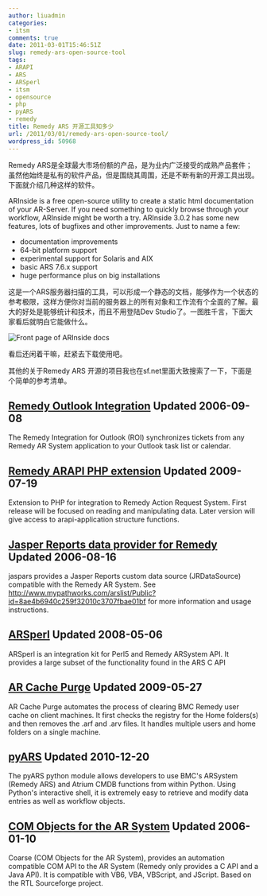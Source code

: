 ```yaml
---
author: liuadmin
categories:
- itsm
comments: true
date: 2011-03-01T15:46:51Z
slug: remedy-ars-open-source-tool
tags:
- ARAPI
- ARS
- ARSperl
- itsm
- opensource
- php
- pyARS
- remedy
title: Remedy ARS 开源工具知多少
url: /2011/03/01/remedy-ars-open-source-tool/
wordpress_id: 50968
---
```


Remedy ARS是全球最大市场份额的产品，是为业内广泛接受的成熟产品套件；虽然他始终是私有的软件产品，但是围绕其周围，还是不断有新的开源工具出现。下面就介绍几种这样的软件。

ARInside is a  free open-source utility to create a static html documentation of your  AR-Server. If you need something to quickly browse through your workflow,  ARInside might be worth a try.
ARInside 3.0.2 has  some new features, lots of bugfixes and other  improvements.
Just to name a few:
- documentation improvements
- 64-bit platform support
- experimental support for Solaris and AIX
- basic ARS 7.6.x support
- huge performance plus on big installations

这是一个ARS服务器扫描的工具，可以形成一个静态的文档，能够作为一个状态的参考极限，这样方便你对当前的服务器上的所有对象和工作流有个全面的了解。最大的好处是能够统计和技术，而且不用登陆Dev Studio了。一图胜千言，下面大家看后就明白它能做什么。

![Front page of ARInside docs ](http://arinside.org/screenshots/1?format=raw)

看后还闲着干嘛，赶紧去下载使用吧。

其他的关于Remedy ARS 开源的项目我也在sf.net里面大致搜索了一下，下面是个简单的参考清单。


## [Remedy Outlook Integration](http://sourceforge.net/projects/roi/) Updated 2006-09-08


The Remedy Integration for Outlook (ROI) synchronizes tickets from any  Remedy AR System application to your Outlook task list or calendar.


## [Remedy ARAPI PHP extension](http://sourceforge.net/projects/php-arapi/) Updated 2009-07-19


Extension to PHP for integration to Remedy Action Request System. First  release will be focused on reading and manipulating data. Later version  will give access to arapi-application structure functions.


## [Jasper Reports data provider for Remedy](http://sourceforge.net/projects/jaspars/) Updated 2006-08-16


jaspars provides a Jasper Reports custom data source (JRDataSource)  compatible with the Remedy AR System. See  http://www.mypathworks.com/arslist/Public?id=8ae4b6940c259f32010c3707fbae01bf  for more information and usage instructions.


## [ARSperl](http://sourceforge.net/projects/arsperl/) Updated 2008-05-06


ARSperl is an integration kit for Perl5 and Remedy ARSystem API. It  provides a large subset of the functionality found in the ARS C API


## [AR Cache Purge](http://sourceforge.net/projects/arcachepurge/) Updated 2009-05-27


AR Cache Purge automates the process of clearing BMC Remedy user cache  on client machines. It first checks the registry for the Home folders(s)  and then removes the .arf and .arv files. It handles multiple users and  home folders on a single machine.


## [pyARS](http://sourceforge.net/projects/pyars/) Updated 2010-12-20


The pyARS python module allows developers to use BMC's ARSystem (Remedy  ARS) and Atrium CMDB functions from within Python. Using Python's  interactive shell, it is extremely easy to retrieve and modify data  entries as well as workflow objects.


## [COM Objects for the AR System](http://sourceforge.net/projects/coarse/) Updated 2006-01-10


Coarse (COM Objects for the AR System), provides an automation  compatible COM API to the AR System (Remedy only provides a C API and a  Java API).  It is compatible with VB6, VBA, VBScript, and JScript.   Based on the RTL Sourceforge project.


